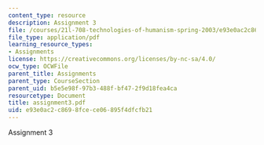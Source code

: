 ```yaml
---
content_type: resource
description: Assignment 3
file: /courses/21l-708-technologies-of-humanism-spring-2003/e93e0ac2c8698fcece06895f4dfcfb21_assignment3.pdf
file_type: application/pdf
learning_resource_types:
- Assignments
license: https://creativecommons.org/licenses/by-nc-sa/4.0/
ocw_type: OCWFile
parent_title: Assignments
parent_type: CourseSection
parent_uid: b5e5e98f-97b3-488f-bf47-2f9d18fea4ca
resourcetype: Document
title: assignment3.pdf
uid: e93e0ac2-c869-8fce-ce06-895f4dfcfb21
---
```

Assignment 3